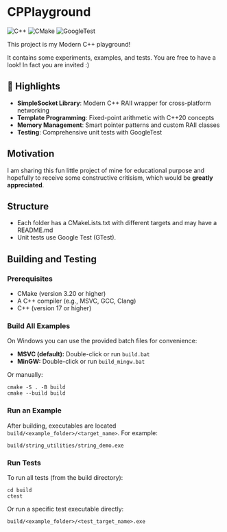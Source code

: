 # CPPlayground

![C++](https://img.shields.io/badge/C++-17/20-blue.svg) ![CMake](https://img.shields.io/badge/CMake-3.20+-green.svg) ![GoogleTest](https://img.shields.io/badge/Testing-GoogleTest-red.svg)

This project is my Modern C++ playground!

It contains some experiments, examples, and tests. You are free to have a look! In fact you are invited :)

## 🎯 **Highlights**

- **SimpleSocket Library**: Modern C++ RAII wrapper for cross-platform networking
- **Template Programming**: Fixed-point arithmetic with C++20 concepts
- **Memory Management**: Smart pointer patterns and custom RAII classes
- **Testing**: Comprehensive unit tests with GoogleTest

## Motivation

I am sharing this fun little project of mine for educational purpose and hopefully to receive some constructive critisism, which would be **greatly appreciated**.

## Structure

- Each folder has a CMakeLists.txt with different targets and may have a README.md
- Unit tests use Google Test (GTest).

## Building and Testing

### Prerequisites
- CMake (version 3.20 or higher)
- A C++ compiler (e.g., MSVC, GCC, Clang)
- C++ (version 17 or higher)

### Build All Examples
On Windows you can use the provided batch files for convenience:

- **MSVC (default):**
	Double-click or run `build.bat`
- **MinGW:**
	Double-click or run `build_mingw.bat`

Or manually:
```
cmake -S . -B build
cmake --build build
```

### Run an Example
After building, executables are located `build/<example_folder>/<target_name>`. For example:
```
build/string_utilities/string_demo.exe
```

### Run Tests
To run all tests (from the build directory):
```
cd build
ctest
```
Or run a specific test executable directly:
```
build/<example_folder>/<test_target_name>.exe
```
